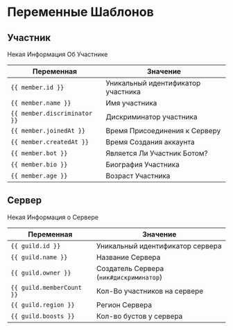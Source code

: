 # Переменные Шаблонов

## Участник
Некая Информация Об Участнике

| Переменная  | Значение |
| ------------| ---------|
| `{{ member.id }}` | Уникальный идентификатор участника |
| `{{ member.name }}` | Имя участника |
| `{{ member.discriminator }}` | Дискриминатор участника |
| `{{ member.joinedAt }}` | Время Присоединения к Серверу |
| `{{ member.createdAt }}` | Время Создания аккаунта |
| `{{ member.bot }}` | Является Ли Участник Ботом? |
| `{{ member.bio }}` | Биография Участника |
| `{{ member.age }}` | Возраст Участника |

## Сервер
Некая Информация о Сервере

| Переменная  | Значение |
| ------------| ---------|
| `{{ guild.id }}` | Уникальный идентификатор сервера |
| `{{ guild.name }}` | Название Сервера |
| `{{ guild.owner }}` | Создатель Сервера (`ник#дискриминатор`) |
| `{{ guild.memberCount }}` | Кол-Во участников на сервере |
| `{{ guild.region }}` | Регион Сервера |
| `{{ guild.boosts }}` | Кол-во бустов у сервера |
